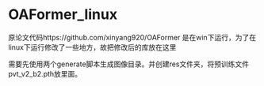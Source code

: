 # OAFormer_linux
原论文代码https://github.com/xinyang920/OAFormer 是在win下运行，为了在linux下运行修改了一些地方，故把修改后的库放在这里

需要先使用两个generate脚本生成图像目录。并创建res文件夹，将预训练文件pvt_v2_b2.pth放里面。
